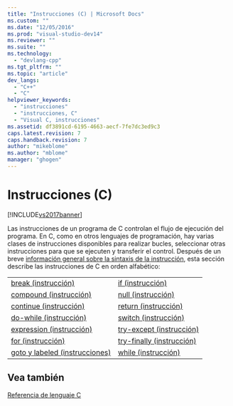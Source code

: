 ```yaml
---
title: "Instrucciones (C) | Microsoft Docs"
ms.custom: ""
ms.date: "12/05/2016"
ms.prod: "visual-studio-dev14"
ms.reviewer: ""
ms.suite: ""
ms.technology: 
  - "devlang-cpp"
ms.tgt_pltfrm: ""
ms.topic: "article"
dev_langs: 
  - "C++"
  - "C"
helpviewer_keywords: 
  - "instrucciones"
  - "instrucciones, C"
  - "Visual C, instrucciones"
ms.assetid: df3891cd-6195-4663-aecf-7fe7dc3ed9c3
caps.latest.revision: 7
caps.handback.revision: 7
author: "mikeblome"
ms.author: "mblome"
manager: "ghogen"
---
```

# Instrucciones (C)
[!INCLUDE[vs2017banner](../assembler/inline/includes/vs2017banner.md)]

Las instrucciones de un programa de C controlan el flujo de ejecución del programa.  En C, como en otros lenguajes de programación, hay varias clases de instrucciones disponibles para realizar bucles, seleccionar otras instrucciones para que se ejecuten y transferir el control.  Después de un breve [información general sobre la sintaxis de la instrucción](../c-language/overview-of-c-statements.md), esta sección describe las instrucciones de C en orden alfabético:  
  
|||  
|-|-|  
|[break \(instrucción\)](../c-language/break-statement-c.md)|[if \(instrucción\)](../c-language/if-statement-c.md)|  
|[compound \(instrucción\)](../c-language/compound-statement-c.md)|[null \(instrucción\)](../c-language/null-statement-c.md)|  
|[continue \(instrucción\)](../c-language/continue-statement-c.md)|[return \(instrucción\)](../c-language/return-statement-c.md)|  
|[do\-while \(instrucción\)](../c-language/do-while-statement-c.md)|[switch \(instrucción\)](../c-language/switch-statement-c.md)|  
|[expression \(instrucción\)](../c-language/expression-statement-c.md)|[try\-except \(instrucción\)](../c-language/try-except-statement-c.md)|  
|[for \(instrucción\)](../c-language/for-statement-c.md)|[try\-finally \(instrucción\)](../c-language/try-finally-statement-c.md)|  
|[goto y labeled \(instrucciones\)](../c-language/goto-and-labeled-statements-c.md)|[while \(instrucción\)](../c-language/while-statement-c.md)|  
  
## Vea también  
 [Referencia de lenguaje C](../c-language/c-language-reference.md)